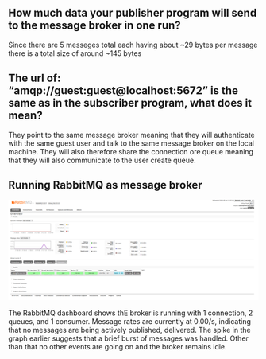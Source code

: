 ## How much data your publisher program will send to the message broker in one run? 

Since there are 5 messeges total each having about ~29 bytes per message  there is a total size of around ~145 bytes

## The url of: “amqp://guest:guest@localhost:5672” is the same as in the subscriber program, what does it mean?

They point to the same message broker meaning that they will authenticate with the same guest user and talk to the same message broker on the local machine. They will also therefore share the connection ore queue meaning that they will also communicate to the user create queue.

## Running RabbitMQ as message broker

![RabbitMQ Architecture](RabbitMQ.png)

The RabbitMQ dashboard shows thE broker is running with 1 connection, 2 queues, and 1 consumer. Message rates are currently at 0.00/s, indicating that no messages are being actively published, delivered. The spike in the graph earlier suggests that a brief burst of messages was handled. Other than that no other events are going on and the broker remains idle.

